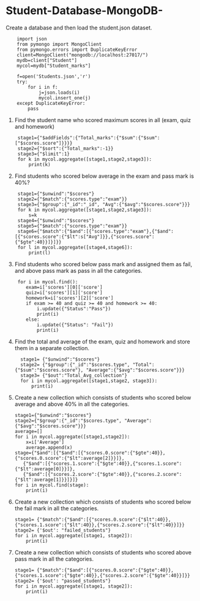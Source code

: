 # Student-Database-MongoDB-
Create a database and then load the student.json dataset.
    
        import json
        from pymongo import MongoClient
        from pymongo.errors import DuplicateKeyError
        client=MongoClient("mongodb://localhost:27017/")
        mydb=client["Student"]
        mycol=mydb["Student_marks"]

        f=open('Students.json','r')
        try:
            for i in f:
                j=json.loads(i)
                mycol.insert_one(j)
        except DuplicateKeyError:
            pass

1. Find the student name who scored maximum scores in all (exam, quiz and homework)

        stage1={"$addFields":{"Total_marks":{"$sum":{"$sum":["$scores.score"]}}}}
        stage2={"$sort":{"Total_marks":-1}}
        stage3={"$limit":1}
        for k in mycol.aggregate([stage1,stage2,stage3]):
            print(k)
        
2. Find students who scored below average in the exam and pass mark is 40%?

        stage1={"$unwind":"$scores"}
        stage2={"$match":{"scores.type":"exam"}}
        stage3={"$group":{"_id":"_id", "Avg":{"$avg":"$scores.score"}}}
        for k in mycol.aggregate([stage1,stage2,stage3]):
            s=k
        stage4={"$unwind":"$scores"}
        stage5={"$match":{"scores.type":"exam"}}
        stage6={"$match":{"$and":[{"scores.type":"exam"},{"$and":[{"scores.score":{"$lt":s["Avg"]}},{"scores.score":{"$gte":40}}]}]}}
        for l in mycol.aggregate([stage4,stage6]):
            print(l)
        
 3. Find students who scored below pass mark and assigned them as fail, and above pass mark as pass in all the categories.
 
         for i in mycol.find():
            exam=i['scores'][0]['score']
            quiz=i['scores'][1]['score']
            homework=i['scores'][2]['score']
            if exam >= 40 and quiz >= 40 and homework >= 40:
                i.update({"Status":"Pass"})
                print(i)
            else:
                i.update({"Status": "Fail"})
                print(i)
      
 4. Find the total and average of the exam, quiz and homework and store them in a separate collection.
 
          stage1= {"$unwind":"$scores"}
          stage2= {"$group":{"_id":"$scores.type", "Total":{"$sum":"$scores.score"}, "Average":{"$avg":"$scores.score"}}}
          stage3= {"$out":"Total_Avg_collection"}
          for i in mycol.aggregate([stage1,stage2, stage3]):
              print(i)
          
          
 5. Create a new collection which consists of students who scored below average and above 40% in all the categories.
 
        stage1={"$unwind":"$scores"}
        stage2={"$group":{"_id":"$scores.type", "Average":{"$avg":"$scores.score"}}}
        average=[]
        for i in mycol.aggregate([stage1,stage2]):
            x=i['Average']
            average.append(x)
        stage={"$and":[{"$and":[{"scores.0.score":{"$gte":40}},{"scores.0.score":{"$lt":average[2]}}]},
           {"$and":[{"scores.1.score":{"$gte":40}},{"scores.1.score":{"$lt":average[0]}}]},
           {"$and":[{"scores.2.score":{"$gte":40}},{"scores.2.score":{"$lt":average[1]}}]}]}
        for i in mycol.find(stage):
            print(i)
 
 6. Create a new collection which consists of students who scored below the fail mark in all the categories.
 
        stage1= {"$match":{"$and":[{"scores.0.score":{"$lt":40}},{"scores.1.score":{"$lt":40}},{"scores.2.score":{"$lt":40}}]}}
        stage2= {'$out': "failed_students"}
        for i in mycol.aggregate([stage1, stage2]):
            print(i)
        
 7. Create a new collection which consists of students who scored above pass mark in all the categories.
 
        stage1= {"$match":{"$and":[{"scores.0.score":{"$gte":40}},{"scores.1.score":{"$gte":40}},{"scores.2.score":{"$gte":40}}]}}
        stage2= {'$out': "passed_students"}
        for i in mycol.aggregate([stage1, stage2]):
            print(i)

 
 
 
